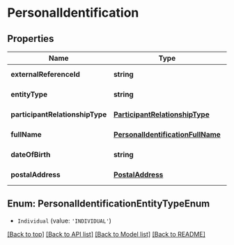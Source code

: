 # PersonalIdentification

## Properties

|Name | Type | Description | Notes|
|------------ | ------------- | ------------- | -------------|
|**externalReferenceId** | **string** |  | [default to undefined]|
|**entityType** | **string** |  | [default to undefined]|
|**participantRelationshipType** | [**ParticipantRelationshipType**](ParticipantRelationshipType.md) |  | [default to undefined]|
|**fullName** | [**PersonalIdentificationFullName**](PersonalIdentificationFullName.md) |  | [default to undefined]|
|**dateOfBirth** | **string** |  | [default to undefined]|
|**postalAddress** | [**PostalAddress**](PostalAddress.md) |  | [default to undefined]|


## Enum: PersonalIdentificationEntityTypeEnum


* `Individual` (value: `'INDIVIDUAL'`)





[[Back to top]](#) [[Back to API list]](../../README.md#documentation-for-api-endpoints) [[Back to Model list]](../../README.md#documentation-for-models) [[Back to README]](../../README.md)
